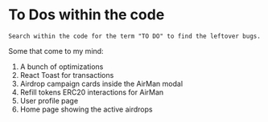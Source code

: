 # To Dos within the code

```
Search within the code for the term "TO DO" to find the leftover bugs.
```

Some that come to my mind:

1. A bunch of optimizations
2. React Toast for transactions
3. Airdrop campaign cards inside the AirMan modal
4. Refill tokens ERC20 interactions for AirMan
5. User profile page
6. Home page showing the active airdrops